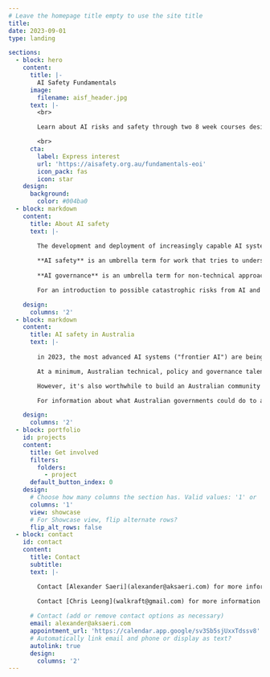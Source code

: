 ```yaml
---
# Leave the homepage title empty to use the site title
title:
date: 2023-09-01
type: landing

sections:
  - block: hero
    content:
      title: |-
        AI Safety Fundamentals
      image:
        filename: aisf_header.jpg
      text: |-
        <br>

        Learn about AI risks and safety through two 8 week courses designed by [BlueDot Impact](https://aisafetyfundamentals.com/), and coordinated by Australians. Take the Alignment track if you want to learn about technical challenges and promising pathways in developing safe highly-capable AI systems. Take the Governance track if you want to learn about policy and governance approaches to addressing risks from highly-capable AI systems. 

        <br>
      cta:
        label: Express interest
        url: 'https://aisafety.org.au/fundamentals-eoi'
        icon_pack: fas
        icon: star
    design:
      background:
        color: #004ba0
  - block: markdown
    content:
      title: About AI safety   
      text: |-
    
        The development and deployment of increasingly capable AI systems involve novel risks and opportunities. Alongside current and pressing risks, there are also potentially catastrophic risks from human misuse of capable AI systems, AI systems acting in ways that are misaligned with human goals, or the intensification of other risks through competition or conflict over AI’s benefits and advantages.

        **AI safety** is an umbrella term for work that tries to understand and address these risks. Although originally focused on technical solutions for catastrophic risks from AI, work in this area now recognises the importance of human decision-making - individually or embedded in organisations and institutions.
    
        **AI governance** is an umbrella term for non-technical approaches to improve AI safety: how decisions are made about AI, and what institutions and arrangements help those decisions to be made well. It includes norms, international agreements and treaties, shared beliefs and practices, standards, and ‘ways of doing things’.

        For an introduction to possible catastrophic risks from AI and pathways to safety, read or watch Ben Garfinkel's talk at Effective Altruism Global: London in May 2023: [YouTube recording of _Catastrophic risks from unsafe AI_](https://www.youtube.com/watch?v=h_i2qfVAfus); [Article summary](https://forum.effectivealtruism.org/posts/goYTp3CyLA4dnL2kN/catastrophic-risks-from-unsafe-ai-navigating-a-tightrope).

    design:
      columns: '2'
  - block: markdown
    content:
      title: AI safety in Australia 
      text: |-
    
        in 2023, the most advanced AI systems ("frontier AI") are being developed by companies in the US and UK. However, Australia and Australians have a role to play in safely navigating transitions to a world with advanced AI systems.

        At a minimum, Australian technical, policy and governance talent could be deployed to address global issues (e.g., through research), or directly address issues in jurisdictions where frontier AI is being developed, governed, and regulated (e.g., by working in those jurisdictions).

        However, it's also worthwhile to build an Australian community of people who care about AI risks and work to address them. This is because the most capable systems in 2023 are likely to proliferate globally; policy and governance arrangements must be made for the impacts of AI on Australians, just as they need to be made for other jurisdictions; and Australia as a government and community (of businesses, organisations, civil society, academics, etc) has a role to play in supporting effective international arrangements that will reduce catastrophic risks from AI.

        For information about what Australian governments could do to address AI risks, you can read an [open letter from Australians for AI Safety](https://www.australiansforaisafety.com.au/), or read a detailed [policy submission by Good Ancestors Policy](https://www.goodancestors.org.au/s/Publications-2023-DISR-submission-safe-and-responsible-AI.pdf) (PDF) to the Commonwealth Department of Industry, Science and Resources [consultation on _Safe and Responsible AI_](https://consult.industry.gov.au/supporting-responsible-ai)

    design:
      columns: '2'
  - block: portfolio
    id: projects
    content:
      title: Get involved
      filters:
        folders:
          - project
      default_button_index: 0
    design:
      # Choose how many columns the section has. Valid values: '1' or '2'.
      columns: '1'
      view: showcase
      # For Showcase view, flip alternate rows?
      flip_alt_rows: false
  - block: contact
    id: contact
    content:
      title: Contact
      subtitle:
      text: |-

        Contact [Alexander Saeri](alexander@aksaeri.com) for more information on AI governance in Australia. 

        Contact [Chris Leong](walkraft@gmail.com) for more information on technical AI safety in Australia.
    
      # Contact (add or remove contact options as necessary)
      email: alexander@aksaeri.com
      appointment_url: 'https://calendar.app.google/sv3Sb5sjUxxTdssv8'
      # Automatically link email and phone or display as text?
      autolink: true
      design:
        columns: '2'
---
```

